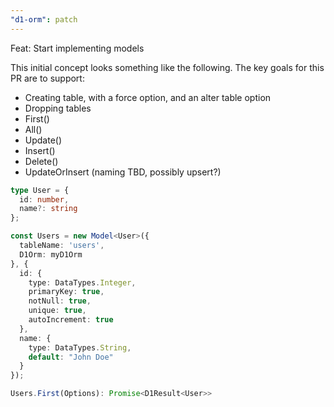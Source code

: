 ```yaml
---
"d1-orm": patch
---
```


Feat: Start implementing models

This initial concept looks something like the following.
The key goals for this PR are to support:

- Creating table, with a force option, and an alter table option
- Dropping tables
- First()
- All()
- Update()
- Insert()
- Delete()
- UpdateOrInsert (naming TBD, possibly upsert?)

```ts
type User = {
  id: number,
  name?: string
};

const Users = new Model<User>({
  tableName: 'users',
  D1Orm: myD1Orm
}, {
  id: {
    type: DataTypes.Integer,
    primaryKey: true,
    notNull: true,
    unique: true,
    autoIncrement: true
  },
  name: {
    type: DataTypes.String,
    default: "John Doe"
  }
});

Users.First(Options): Promise<D1Result<User>>
```
